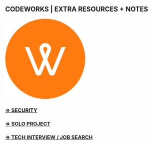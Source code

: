 ## CODEWORKS | EXTRA RESOURCES + NOTES

![](./LOGO.small.png)

### [=> SECURITY](./security.md)

### [=> SOLO PROJECT](./solo-project.md)

### [=> TECH INTERVIEW / JOB SEARCH](./tech-interview-job-search.md)


